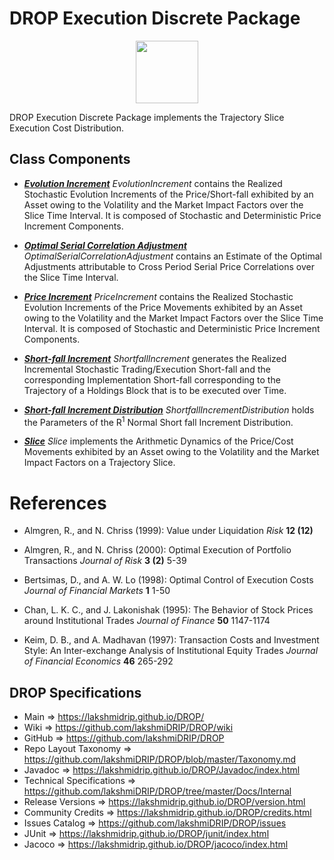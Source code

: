 # DROP Execution Discrete Package

<p align="center"><img src="https://github.com/lakshmiDRIP/DROP/blob/master/DRIP_Logo.gif?raw=true" width="100"></p>

DROP Execution Discrete Package implements the Trajectory Slice Execution Cost Distribution.


## Class Components

 * [***Evolution Increment***](https://github.com/lakshmiDRIP/DROP/tree/master/src/main/java/org/drip/execution/discrete/EvolutionIncrement.java)
 <i>EvolutionIncrement</i> contains the Realized Stochastic Evolution Increments of the Price/Short-fall
 exhibited by an Asset owing to the Volatility and the Market Impact Factors over the Slice Time Interval. It
 is composed of Stochastic and Deterministic Price Increment Components.

 * [***Optimal Serial Correlation Adjustment***](https://github.com/lakshmiDRIP/DROP/tree/master/src/main/java/org/drip/execution/discrete/OptimalSerialCorrelationAdjustment.java)
 <i>OptimalSerialCorrelationAdjustment</i> contains an Estimate of the Optimal Adjustments attributable to
 Cross Period Serial Price Correlations over the Slice Time Interval.

 * [***Price Increment***](https://github.com/lakshmiDRIP/DROP/tree/master/src/main/java/org/drip/execution/discrete/PriceIncrement.java)
 <i>PriceIncrement</i> contains the Realized Stochastic Evolution Increments of the Price Movements exhibited
 by an Asset owing to the Volatility and the Market Impact Factors over the Slice Time Interval. It is
 composed of Stochastic and Deterministic Price Increment Components.

 * [***Short-fall Increment***](https://github.com/lakshmiDRIP/DROP/tree/master/src/main/java/org/drip/execution/discrete/ShortfallIncrement.java)
 <i>ShortfallIncrement</i> generates the Realized Incremental Stochastic Trading/Execution Short-fall and the
 corresponding Implementation Short-fall corresponding to the Trajectory of a Holdings Block that is to be
 executed over Time.

 * [***Short-fall Increment Distribution***](https://github.com/lakshmiDRIP/DROP/tree/master/src/main/java/org/drip/execution/discrete/ShortfallIncrementDistribution.java)
 <i>ShortfallIncrementDistribution</i> holds the Parameters of the R<sup>1</sup> Normal Short fall Increment
 Distribution.

 * [***Slice***](https://github.com/lakshmiDRIP/DROP/tree/master/src/main/java/org/drip/execution/discrete/Slice.java)
 <i>Slice</i> implements the Arithmetic Dynamics of the Price/Cost Movements exhibited by an Asset owing to
 the Volatility and the Market Impact Factors on a Trajectory Slice.


# References

 * Almgren, R., and N. Chriss (1999): Value under Liquidation <i>Risk</i> <b>12 (12)</b>

 * Almgren, R., and N. Chriss (2000): Optimal Execution of Portfolio Transactions <i>Journal of Risk</i> <b>3
 	(2)</b> 5-39

 * Bertsimas, D., and A. W. Lo (1998): Optimal Control of Execution Costs <i>Journal of Financial Markets</i>
 	<b>1</b> 1-50

 * Chan, L. K. C., and J. Lakonishak (1995): The Behavior of Stock Prices around Institutional Trades
 	<i>Journal of Finance</i> <b>50</b> 1147-1174

 * Keim, D. B., and A. Madhavan (1997): Transaction Costs and Investment Style: An Inter-exchange Analysis of
 	Institutional Equity Trades <i>Journal of Financial Economics</i> <b>46</b> 265-292


## DROP Specifications

 * Main                     => https://lakshmidrip.github.io/DROP/
 * Wiki                     => https://github.com/lakshmiDRIP/DROP/wiki
 * GitHub                   => https://github.com/lakshmiDRIP/DROP
 * Repo Layout Taxonomy     => https://github.com/lakshmiDRIP/DROP/blob/master/Taxonomy.md
 * Javadoc                  => https://lakshmidrip.github.io/DROP/Javadoc/index.html
 * Technical Specifications => https://github.com/lakshmiDRIP/DROP/tree/master/Docs/Internal
 * Release Versions         => https://lakshmidrip.github.io/DROP/version.html
 * Community Credits        => https://lakshmidrip.github.io/DROP/credits.html
 * Issues Catalog           => https://github.com/lakshmiDRIP/DROP/issues
 * JUnit                    => https://lakshmidrip.github.io/DROP/junit/index.html
 * Jacoco                   => https://lakshmidrip.github.io/DROP/jacoco/index.html
